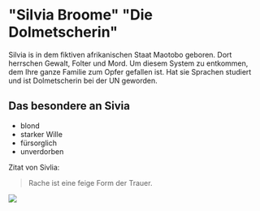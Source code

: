 # "Silvia Broome" "Die Dolmetscherin"

Silvia is in dem fiktiven afrikanischen Staat Maotobo geboren. Dort herrschen Gewalt, Folter und Mord. Um diesem System zu entkommen,
dem Ihre ganze Familie zum Opfer gefallen ist. Hat sie Sprachen studiert und ist Dolmetscherin bei der UN geworden.

## Das besondere an Sivia

* blond
* starker Wille
* fürsorglich
* unverdorben

Zitat von Sivlia:

> Rache ist eine feige Form der Trauer.

<img src="https://upload.wikimedia.org/wikipedia/commons/thumb/2/28/Nicole_Kidman_Cannes_2017_2.jpg/426px-Nicole_Kidman_Cannes_2017_2.jpg">
